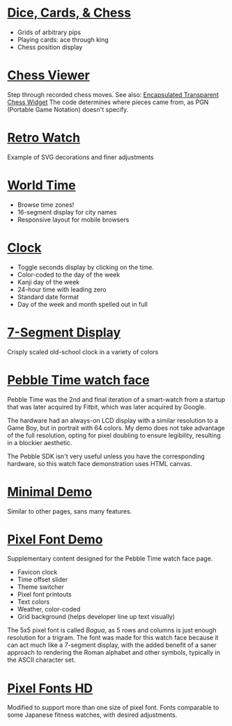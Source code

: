 # [Dice, Cards, & Chess](https://vezquex.github.io/clock/dice.html)
- Grids of arbitrary pips
- Playing cards: ace through king
- Chess position display

# [Chess Viewer](https://vezquex.github.io/clock/chess/)
Step through recorded chess moves.
See also: [Encapsulated Transparent Chess Widget](https://vezquex.github.io/clock/chess/widget.html)
The code determines where pieces came from, as PGN (Portable Game Notation) doesn't specify.


# [Retro Watch](https://vezquex.github.io/clock/retro-168.html)
Example of SVG decorations and finer adjustments

# [World Time](https://vezquex.github.io/clock/world.html)
- Browse time zones!
- 16-segment display for city names
- Responsive layout for mobile browsers

# [Clock](https://vezquex.github.io/clock)
- Toggle seconds display by clicking on the time.
- Color-coded to the day of the week
- Kanji day of the week
- 24-hour time with leading zero
- Standard date format
- Day of the week and month spelled out in full

# [7-Segment Display](https://vezquex.github.io/clock/segment.html)
Crisply scaled old-school clock in a variety of colors

# [Pebble Time watch face](https://vezquex.github.io/clock/watch-canvas.html)

Pebble Time was the 2nd and final iteration of a smart-watch from a startup that was later acquired by Fitbit, which was later acquired by Google.

The hardware had an always-on LCD display with a similar resolution to a Game Boy, but in portrait with 64 colors. My demo does not take advantage of the full resolution, opting for pixel doubling to ensure legibility, resulting in a blockier aesthetic.

The Pebble SDK isn't very useful unless you have the corresponding hardware, so this watch face demonstration uses HTML canvas.

# [Minimal Demo](https://vezquex.github.io/clock/minimal.html)
Similar to other pages, sans many features.

# [Pixel Font Demo](https://vezquex.github.io/clock/demo.html)

Supplementary content designed for the Pebble Time watch face page.

- Favicon clock
- Time offset slider
- Theme switcher
- Pixel font printouts
- Text colors
- Weather, color-coded
- Grid background (helps developer line up text visually)

The 5x5 pixel font is called _Bagua_, as 5 rows and columns is just enough resolution for a trigram. The font was made for this watch face because it can act much like a 7-segment display, with the added benefit of a saner approach to rendering the Roman alphabet and other symbols, typically in the ASCII character set.

# [Pixel Fonts HD](https://vezquex.github.io/clock/mip.html)
Modified to support more than one size of pixel font. Fonts comparable to some Japanese fitness watches, with desired adjustments.
